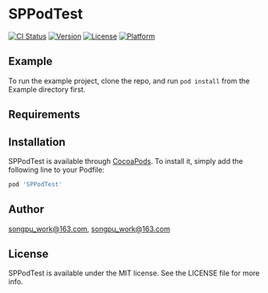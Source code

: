 # SPPodTest

[![CI Status](https://img.shields.io/travis/songpu_work@163.com/SPPodTest.svg?style=flat)](https://travis-ci.org/songpu_work@163.com/SPPodTest)
[![Version](https://img.shields.io/cocoapods/v/SPPodTest.svg?style=flat)](https://cocoapods.org/pods/SPPodTest)
[![License](https://img.shields.io/cocoapods/l/SPPodTest.svg?style=flat)](https://cocoapods.org/pods/SPPodTest)
[![Platform](https://img.shields.io/cocoapods/p/SPPodTest.svg?style=flat)](https://cocoapods.org/pods/SPPodTest)

## Example

To run the example project, clone the repo, and run `pod install` from the Example directory first.

## Requirements

## Installation

SPPodTest is available through [CocoaPods](https://cocoapods.org). To install
it, simply add the following line to your Podfile:

```ruby
pod 'SPPodTest'
```

## Author

songpu_work@163.com, songpu_work@163.com

## License

SPPodTest is available under the MIT license. See the LICENSE file for more info.
